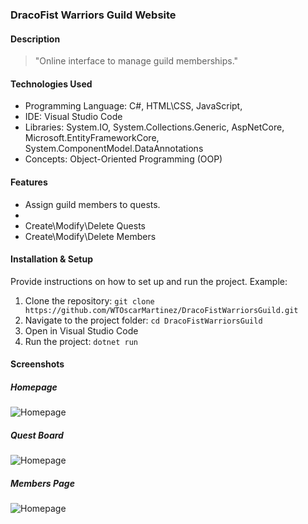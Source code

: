 ### DracoFist Warriors Guild Website

#### Description

> "Online interface to manage guild memberships."

#### Technologies Used

- Programming Language: C#, HTML\CSS, JavaScript, 
- IDE: Visual Studio Code
- Libraries: System.IO, System.Collections.Generic, AspNetCore, Microsoft.EntityFrameworkCore, System.ComponentModel.DataAnnotations
- Concepts: Object-Oriented Programming (OOP)

#### Features

- Assign guild members to quests.
- 
- Create\Modify\Delete Quests
- Create\Modify\Delete Members

#### Installation & Setup
Provide instructions on how to set up and run the project. Example:

1. Clone the repository: `git clone https://github.com/WTOscarMartinez/DracoFistWarriorsGuild.git`
2. Navigate to the project folder: `cd DracoFistWarriorsGuild`
3. Open in Visual Studio Code
4. Run the project: `dotnet run`

#### Screenshots
##### Homepage
![Homepage](https://u.cubeupload.com/OzFromMarz/Homepage.jpg)
##### Quest Board
![Homepage](https://u.cubeupload.com/OzFromMarz/Homepage.jpg)
##### Members Page
![Homepage](https://u.cubeupload.com/OzFromMarz/Homepage.jpg)


